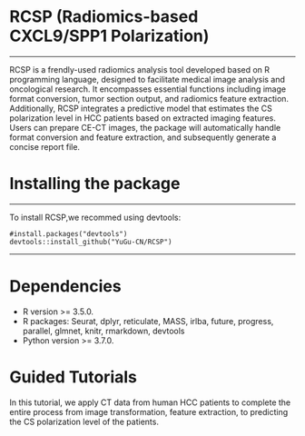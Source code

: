 # RCSP (**R**adiomics-based **C**XCL9/**S**PP1 **P**olarization)

***

RCSP is a frendly-used radiomics analysis tool developed based on R programming language, designed to facilitate medical image analysis and oncological research. It encompasses essential functions including image format conversion, tumor section output, and radiomics feature extraction. Additionally, RCSP integrates a predictive model that estimates the CS polarization level in HCC patients based on extracted imaging features. Users can prepare CE-CT images, the package will automatically handle format conversion and feature extraction, and subsequently generate a concise report file.


# Installing the package

***
 
To install RCSP,we recommed using devtools:  

    #install.packages("devtools")  
    devtools::install_github("YuGu-CN/RCSP")  

***

# Dependencies
- R version >= 3.5.0.
- R packages: Seurat, dplyr, reticulate, MASS, irlba, future, progress, parallel, glmnet, knitr, rmarkdown, devtools
- Python version >= 3.7.0.

# Guided Tutorials
In this tutorial, we apply CT data from human HCC patients to complete the entire process from image transformation, feature extraction, to predicting the CS polarization level of the patients.
